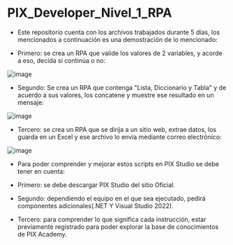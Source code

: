 # PIX_Developer_Nivel_1_RPA

- Este repositorio cuenta con los archivos trabajados durante 5 días, los mencionados a continuación es una demostración de lo mencionado:

- Primero: se crea un RPA que valide los valores de 2 variables, y acorde a eso, decida si continúa o no:

![image](https://github.com/user-attachments/assets/46f34ee8-cbcd-4dae-b65d-0a8bafa2f597)

- Segundo: Se crea un RPA que contenga "Lista, Diccionario y Tabla" y de acuerdo a sus valores, los concatene y muestre ese resultado en un mensaje:

![image](https://github.com/user-attachments/assets/21215d3a-943b-4b03-a93d-eb17b60981c4)

- Tercero: se crea un RPA que se dirija a un sitio web, extrae datos, los guarda en un Excel y ese archivo lo envía mediante correo electrónico:

![image](https://github.com/user-attachments/assets/8aeb5988-b924-4491-baf7-3a46935411f5)


- Para poder comprender y mejorar estos scripts en PIX Studio se debe tener en cuenta:

- Primero: se debe descargar PIX Studio del sitio Oficial.
- Segundo: dependiendo el equipo en el que sea ejecutado, pedirá componentes adicionales(.NET Y Visual Studio 2022).
- Tercero: para comprender lo que significa cada instrucción, estar previamente registrado para poder explorar la base de conocimientos de PIX Academy.
